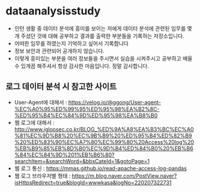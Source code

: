 # dataanalysisstudy

- 인턴 생활 중 데이터 분석에 흥미를 보이는 저에게 데이터 분석에 관련된 임무를 몇개 주셨던 것에 대해 공부하고 결과를 출력한 부분들을 기록하는 저장소입니다.
- 어떠한 임무를 하였는지 기억하고 싶어서 기록합니다 
- 정보 보안과 관련되어 공개하지 않습니다. 
- 이렇게 흥미있는 부분을 여러 정보들을 주시면서 실습을 시켜주시고 공부하고 배울 수 있게끔 해주셔서 항상 감사한 마음입니다. 정말 감사합니다.



## 로그 데이터 분석 시 참고한 사이트
- User-Agent에 대해서 : https://velog.io/@ggong/User-agent-%EC%A0%95%ED%99%95%ED%95%98%EA%B2%8C-%ED%95%B4%EC%84%9D%ED%95%98%EA%B8%B0
- 웹 로그에 대해서 : http://www.igloosec.co.kr/BLOG_%ED%9A%A8%EA%B3%BC%EC%A0%81%EC%9D%B8%20%EC%9B%B9%20%ED%95%B4%ED%82%B9%20%ED%83%90%EC%A7%80%EC%99%80%20Access%20log%20%EB%B9%85%EB%8D%B0%EC%9D%B4%ED%84%B0%20%EB%B6%84%EC%84%9D%201%EB%B6%80?searchItem=&searchWord=&bbsCateId=1&gotoPage=1
- 웹 로그 통신 : https://mmas.github.io/read-apache-access-log-pandas
- 웹 로그 브라우저별 형태 : https://m.blog.naver.com/PostView.naver?isHttpsRedirect=true&blogId=wwwkasa&logNo=220207322731
